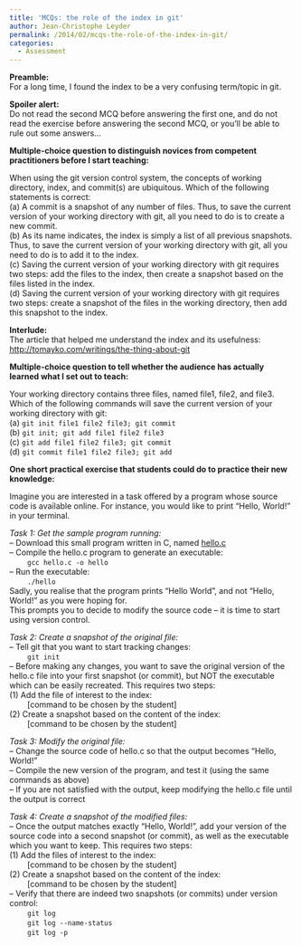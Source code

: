 ```yaml
---
title: 'MCQs: the role of the index in git'
author: Jean-Christophe Leyder
permalink: /2014/02/mcqs-the-role-of-the-index-in-git/
categories:
  - Assessment
---
```

**Preamble:**  
For a long time, I found the index to be a very confusing term/topic in git.

**Spoiler alert:**  
Do not read the second MCQ before answering the first one, and do not read the exercise before answering the second MCQ, or you&#8217;ll be able to rule out some answers&#8230;

**Multiple-choice question to distinguish novices from competent practitioners before I start teaching:**

When using the git version control system, the concepts of working directory, index, and commit(s) are ubiquitous. Which of the following statements is correct:  
(a) A commit is a snapshot of any number of files. Thus, to save the current version of your working directory with git, all you need to do is to create a new commit.  
(b) As its name indicates, the index is simply a list of all previous snapshots. Thus, to save the current version of your working directory with git, all you need to do is to add it to the index.  
(c) Saving the current version of your working directory with git requires two steps: add the files to the index, then create a snapshot based on the files listed in the index.  
(d) Saving the current version of your working directory with git requires two steps: create a snapshot of the files in the working directory, then add this snapshot to the index.

**Interlude:**  
The article that helped me understand the index and its usefulness: <a href="http://tomayko.com/writings/the-thing-about-git" title="http://tomayko.com/writings/the-thing-about-git" target="_blank">http://tomayko.com/writings/the-thing-about-git</a>

**Multiple-choice question to tell whether the audience has actually learned what I set out to teach:**

Your working directory contains three files, named file1, file2, and file3. Which of the following commands will save the current version of your working directory with git:  
(a) `git init file1 file2 file3; git commit`  
(b) `git init; git add file1 file2 file3`  
(c) `git add file1 file2 file3; git commit`  
(d) `git commit file1 file2 file3; git add`

**One short practical exercise that students could do to practice their new knowledge:**

Imagine you are interested in a task offered by a program whose source code is available online. For instance, you would like to print &#8220;Hello, World!&#8221; in your terminal.

*Task 1: Get the sample program running:*  
&#8211; Download this small program written in C, named [hello.c][1]  
&#8211; Compile the hello.c program to generate an executable:  
&nbsp; &nbsp; &nbsp; &nbsp; `gcc hello.c -o hello`  
&#8211; Run the executable:  
&nbsp; &nbsp; &nbsp; &nbsp; `./hello`  
Sadly, you realise that the program prints &#8220;Hello World&#8221;, and not &#8220;Hello, World!&#8221; as you were hoping for.  
This prompts you to decide to modify the source code &#8211; it is time to start using version control.

*Task 2: Create a snapshot of the original file:*  
&#8211; Tell git that you want to start tracking changes:  
&nbsp; &nbsp; &nbsp; &nbsp; `git init`  
&#8211; Before making any changes, you want to save the original version of the hello.c file into your first snapshot (or commit), but NOT the executable which can be easily recreated. This requires two steps:  
(1) Add the file of interest to the index:  
&nbsp; &nbsp; &nbsp; &nbsp; [command to be chosen by the student]  
(2) Create a snapshot based on the content of the index:  
&nbsp; &nbsp; &nbsp; &nbsp; [command to be chosen by the student]

*Task 3: Modify the original file:*  
&#8211; Change the source code of hello.c so that the output becomes &#8220;Hello, World!&#8221;  
&#8211; Compile the new version of the program, and test it (using the same commands as above)  
&#8211; If you are not satisfied with the output, keep modifying the hello.c file until the output is correct

*Task 4: Create a snapshot of the modified files:*  
&#8211; Once the output matches exactly &#8220;Hello, World!&#8221;, add your version of the source code into a second snapshot (or commit), as well as the executable which you want to keep. This requires two steps:  
(1) Add the files of interest to the index:  
&nbsp; &nbsp; &nbsp; &nbsp; [command to be chosen by the student]  
(2) Create a snapshot based on the content of the index:  
&nbsp; &nbsp; &nbsp; &nbsp; [command to be chosen by the student]  
&#8211; Verify that there are indeed two snapshots (or commits) under version control:  
&nbsp; &nbsp; &nbsp; &nbsp; `git log`  
&nbsp; &nbsp; &nbsp; &nbsp; `git log --name-status`  
&nbsp; &nbsp; &nbsp; &nbsp; `git log -p`

 [1]: http://teaching.software-carpentry.org/wp-content/uploads/2014/02/hello.c

